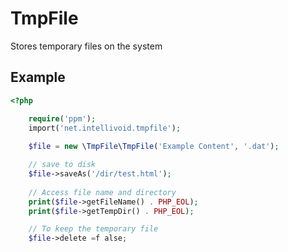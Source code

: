 # TmpFile

Stores temporary files on the system


## Example

```php
<?php

    require('ppm');
    import('net.intellivoid.tmpfile');
    
    $file = new \TmpFile\TmpFile('Example Content', '.dat');

    // save to disk
    $file->saveAs('/dir/test.html');
    
    // Access file name and directory
    print($file->getFileName() . PHP_EOL);
    print($file->getTempDir() . PHP_EOL);

    // To keep the temporary file
    $file->delete =f alse;
```